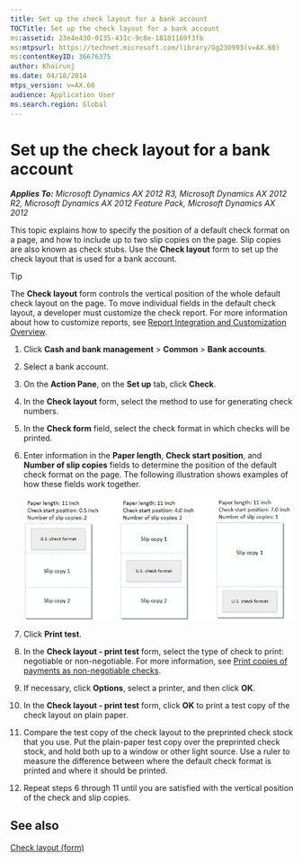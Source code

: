 ```yaml
---
title: Set up the check layout for a bank account
TOCTitle: Set up the check layout for a bank account
ms:assetid: 23e4e430-0135-431c-9c8e-18181169f3fb
ms:mtpsurl: https://technet.microsoft.com/library/Gg230993(v=AX.60)
ms:contentKeyID: 36676375
author: Khairunj
ms.date: 04/18/2014
mtps_version: v=AX.60
audience: Application User
ms.search.region: Global
---
```


# Set up the check layout for a bank account 


_**Applies To:** Microsoft Dynamics AX 2012 R3, Microsoft Dynamics AX 2012 R2, Microsoft Dynamics AX 2012 Feature Pack, Microsoft Dynamics AX 2012_

This topic explains how to specify the position of a default check format on a page, and how to include up to two slip copies on the page. Slip copies are also known as check stubs. Use the **Check layout** form to set up the check layout that is used for a bank account.


> [!TIP]
> <P>The <STRONG>Check layout</STRONG> form controls the vertical position of the whole default check layout on the page. To move individual fields in the default check layout, a developer must customize the check report. For more information about how to customize reports, see <A href="report-integration-and-customization-overview.md">Report Integration and Customization Overview</A>.</P>



1.  Click **Cash and bank management** \> **Common** \> **Bank accounts**.

2.  Select a bank account.

3.  On the **Action Pane**, on the **Set up** tab, click **Check**.

4.  In the **Check layout** form, select the method to use for generating check numbers.

5.  In the **Check form** field, select the check format in which checks will be printed.

6.  Enter information in the **Paper length**, **Check start position**, and **Number of slip copies** fields to determine the position of the default check format on the page. The following illustration shows examples of how these fields work together.
    
    ![Examples of check layout configurations](images/Gg230993.CheckLayoutExamples(AX.60).png "Examples of check layout configurations")

7.  Click **Print test**.

8.  In the **Check layout - print test** form, select the type of check to print: negotiable or non-negotiable. For more information, see [Print copies of payments as non-negotiable checks](print-copies-of-payments-as-non-negotiable-checks.md).

9.  If necessary, click **Options**, select a printer, and then click **OK**.

10. In the **Check layout - print test** form, click **OK** to print a test copy of the check layout on plain paper.

11. Compare the test copy of the check layout to the preprinted check stock that you use. Put the plain-paper test copy over the preprinted check stock, and hold both up to a window or other light source. Use a ruler to measure the difference between where the default check format is printed and where it should be printed.

12. Repeat steps 6 through 11 until you are satisfied with the vertical position of the check and slip copies.

## See also

[Check layout (form)](https://technet.microsoft.com/library/aa576973\(v=ax.60\))

  


